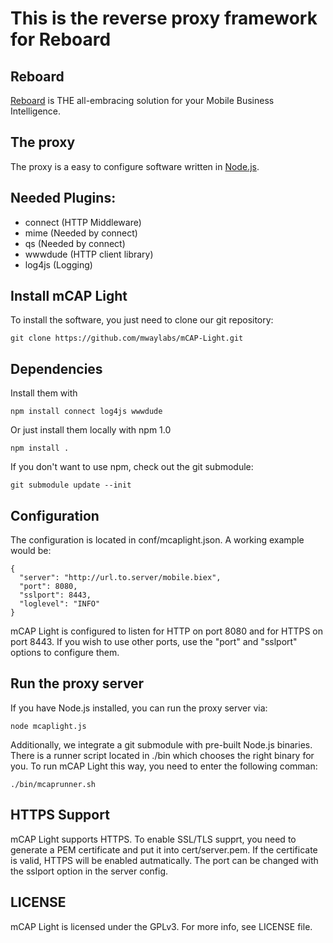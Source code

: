 This is the reverse proxy framework for Reboard
===============================================

Reboard
-------

[Reboard](http://reboard.net/) is THE all-embracing solution for your Mobile Business Intelligence.

The proxy
---------

The proxy is a easy to configure software written in [Node.js](http://nodejs.org).

Needed Plugins:
---------------
  
  * connect (HTTP Middleware)
  * mime (Needed by connect)
  * qs (Needed by connect)
  * wwwdude (HTTP client library)
  * log4js (Logging)

Install mCAP Light
------------------

To install the software, you just need to clone our git repository:

    git clone https://github.com/mwaylabs/mCAP-Light.git

Dependencies
------------

Install them with
    
    npm install connect log4js wwwdude
  
Or just install them locally with npm 1.0

    npm install .


If you don't want to use npm, check out the git submodule:

    git submodule update --init

Configuration
-------------

The configuration is located in conf/mcaplight.json. A working example would be:

    {
      "server": "http://url.to.server/mobile.biex",
      "port": 8080,
      "sslport": 8443,
      "loglevel": "INFO"
    }

mCAP Light is configured to listen for HTTP on port 8080 and for HTTPS on port 8443. If you wish to use other ports, use the "port" and "sslport" options to configure them.

Run the proxy server
--------------------

If you have Node.js installed, you can run the proxy server via:

    node mcaplight.js

Additionally, we integrate a git submodule with pre-built Node.js binaries. There is a runner script located in ./bin which chooses the right binary for you. To run mCAP Light this way, you need to enter the following comman:

    ./bin/mcaprunner.sh

HTTPS Support
-------------

mCAP Light supports HTTPS. To enable SSL/TLS supprt, you need to generate a PEM certificate and put it into cert/server.pem. If the certificate is valid, HTTPS will be enabled autmatically. The port can be changed with the sslport option in the server config.


LICENSE
-------

mCAP Light is licensed under the GPLv3. For more info, see LICENSE file.
